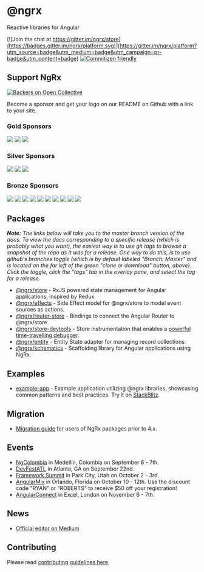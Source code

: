 # @ngrx

Reactive libraries for Angular

[![Join the chat at https://gitter.im/ngrx/store](https://badges.gitter.im/ngrx/platform.svg)](https://gitter.im/ngrx/platform?utm_source=badge&utm_medium=badge&utm_campaign=pr-badge&utm_content=badge) [![Commitizen friendly](https://img.shields.io/badge/commitizen-friendly-brightgreen.svg)](https://commitizen.github.io/cz-cli/)

## Support NgRx

[![Backers on Open Collective](https://opencollective.com/ngrx/tiers/backers/badge.svg)](#backers)

Become a sponsor and get your logo on our README on Github with a link to your site.

### Gold Sponsors

<a href="https://opencollective.com/ngrx/tiers/gold-sponsors/0/website" target="_blank"><img src="https://opencollective.com/ngrx/tiers/gold-sponsors/0/avatar.svg"></a>
<a href="https://opencollective.com/ngrx/tiers/gold-sponsors/1/website" target="_blank"><img src="https://opencollective.com/ngrx/tiers/gold-sponsors/1/avatar.svg"></a>
<a href="https://opencollective.com/ngrx/tiers/gold-sponsors/2/website" target="_blank"><img src="https://opencollective.com/ngrx/tiers/gold-sponsors/2/avatar.svg"></a>

### Silver Sponsors

<a href="https://opencollective.com/ngrx/tiers/silver-sponsors/0/website" target="_blank"><img src="https://opencollective.com/ngrx/tiers/silver-sponsors/0/avatar.svg"></a>
<a href="https://opencollective.com/ngrx/tiers/silver-sponsors/1/website" target="_blank"><img src="https://opencollective.com/ngrx/tiers/silver-sponsors/1/avatar.svg"></a>
<a href="https://opencollective.com/ngrx/tiers/silver-sponsors/2/website" target="_blank"><img src="https://opencollective.com/ngrx/tiers/silver-sponsors/2/avatar.svg"></a>

### Bronze Sponsors

<a href="https://opencollective.com/ngrx/tiers/bronze-sponsors/0/website" target="_blank"><img src="https://opencollective.com/ngrx/tiers/bronze-sponsors/0/avatar.svg"></a>
<a href="https://opencollective.com/ngrx/tiers/bronze-sponsors/1/website" target="_blank"><img src="https://opencollective.com/ngrx/tiers/bronze-sponsors/1/avatar.svg"></a>
<a href="https://opencollective.com/ngrx/tiers/bronze-sponsors/2/website" target="_blank"><img src="https://opencollective.com/ngrx/tiers/bronze-sponsors/2/avatar.svg"></a>
<a href="https://opencollective.com/ngrx/tiers/bronze-sponsors/3/website" target="_blank"><img src="https://opencollective.com/ngrx/tiers/bronze-sponsors/3/avatar.svg"></a>
<a href="https://opencollective.com/ngrx/tiers/bronze-sponsors/4/website" target="_blank"><img src="https://opencollective.com/ngrx/tiers/bronze-sponsors/4/avatar.svg"></a>
<a href="https://opencollective.com/ngrx/tiers/bronze-sponsors/5/website" target="_blank"><img src="https://opencollective.com/ngrx/tiers/bronze-sponsors/5/avatar.svg"></a>
<a href="https://opencollective.com/ngrx/tiers/bronze-sponsors/6/website" target="_blank"><img src="https://opencollective.com/ngrx/tiers/bronze-sponsors/6/avatar.svg"></a>
<a href="https://opencollective.com/ngrx/tiers/bronze-sponsors/7/website" target="_blank"><img src="https://opencollective.com/ngrx/tiers/bronze-sponsors/7/avatar.svg"></a>
<a href="https://opencollective.com/ngrx/tiers/bronze-sponsors/8/website" target="_blank"><img src="https://opencollective.com/ngrx/tiers/bronze-sponsors/8/avatar.svg"></a>
<a href="https://opencollective.com/ngrx/tiers/bronze-sponsors/9/website" target="_blank"><img src="https://opencollective.com/ngrx/tiers/bronze-sponsors/9/avatar.svg"></a>

## Packages

***Note:** The links below will take you to the master branch version of the docs.
To view the docs corresponding to a specific release (which is probably what you want),
the easiest way is to use git tags to browse a snapshot of the repo as it was for a release.
One way to do this, is to use github's branches toggle (which is by default labeled
"Branch: Master" and is located on the far left of the green "clone or download" button, above).
Click the toggle, click the "tags" tab in the overlay pane, and select the tag for a release.*

- [@ngrx/store](./docs/store/README.md) - RxJS powered state management for Angular applications, inspired by Redux
- [@ngrx/effects](./docs/effects/README.md) - Side Effect model for @ngrx/store to model event sources as actions.
- [@ngrx/router-store](./docs/router-store/README.md) - Bindings to connect the Angular Router to @ngrx/store
- [@ngrx/store-devtools](./docs/store-devtools/README.md) - Store instrumentation that enables a
  [powerful time-travelling debugger](https://chrome.google.com/webstore/detail/redux-devtools/lmhkpmbekcpmknklioeibfkpmmfibljd?hl=en).
- [@ngrx/entity](./docs/entity/README.md) - Entity State adapter for managing record collections.
- [@ngrx/schematics](./docs/schematics/README.md) - Scaffolding library for Angular applications using NgRx.

## Examples

- [example-app](./projects/example-app/README.md) - Example application utilizing @ngrx libraries, showcasing common patterns and best practices. Try it on [StackBlitz](https://ngrx.github.io/platform/stackblitz.html).

## Migration

- [Migration guide](./MIGRATION.md) for users of NgRx packages prior to 4.x.

## Events

- [NgColombia](https://www.ngcolombia.com/) in Medellín, Colombia on September 6 - 7th.
- [DevFestATL](http://devfestatl.com/) in Atlanta, GA on September 22nd.
- [Framework Summit](https://frameworksummit.com/) in Park City, Utah on October 2 - 3rd.
- [AngularMix](https://www.angularmix.com/) in Orlando, Florida on October 10 - 12th. Use the discount code "RYAN" or "ROBERTS" to receive $50 off your registration!
- [AngularConnect](https://www.angularconnect.com/) in Excel, London on November 6 - 7th.

## News

- [Official editor on Medium](https://medium.com/ngrx)

## Contributing

Please read [contributing guidelines here](./CONTRIBUTING.md).
